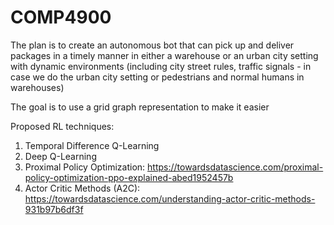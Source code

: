 # COMP4900

The plan is to create an autonomous bot that can pick up and deliver packages in a timely manner in either a warehouse or an urban city setting with dynamic environments (including city street rules, traffic signals - in case we do the urban city setting or pedestrians and normal humans in warehouses)

The goal is to use a grid graph representation to make it easier

Proposed RL techniques: 
1. Temporal Difference Q-Learning
2. Deep Q-Learning
3. Proximal Policy Optimization: https://towardsdatascience.com/proximal-policy-optimization-ppo-explained-abed1952457b
4. Actor Critic Methods (A2C): https://towardsdatascience.com/understanding-actor-critic-methods-931b97b6df3f
